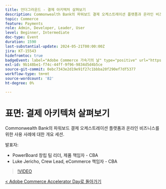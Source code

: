 ```yaml
---
title: 언더그라운드 - 결제 아키텍처 살펴보기
description: Commonwealth Bank의 파워보드 결제 오케스트레이션 플랫폼과 온라인 비즈니스를 위한 사용 사례에 대한 개요 세션.
topic: Commerce
feature: Payments
role: Admin, Developer, Leader, User
level: Beginner, Intermediate
doc-type: Event
duration: 1590
last-substantial-update: 2024-05-21T00:00:00Z
jira: KT-15543
hidefromtoc: true
badgeEvent: label="Adobe Commerce 가속기의 날" type="positive" url="https://experienceleague.adobe.com/ko/docs/events/apac-commerce-recordings/2024/overview"
exl-id: 9b148be1-f74c-44ff-9f96-9834d5d4b5ce
source-git-commit: 0ebc7343e2d19e91f27c1bbba20f290ef7df5377
workflow-type: tm+mt
source-wordcount: '82'
ht-degree: 0%

---
```


# 표면: 결제 아키텍처 살펴보기

Commonwealth Bank의 파워보드 결제 오케스트레이션 플랫폼과 온라인 비즈니스를 위한 사용 사례에 대한 개요 세션.

발표자:

+ PowerBoard 창립 팀 리더, 제품 책임자 - CBA
+ Luke Jericho, Crew Lead, eCommerce 책임자 - CBA

>[!VIDEO](https://video.tv.adobe.com/v/3455483/?learn=on&captions=kor)

[&lt; Adobe Commerce Accelerator Day로 돌아가기](./overview.md)
